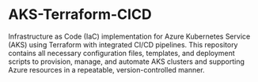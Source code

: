 # AKS-Terraform-CICD
Infrastructure as Code (IaC) implementation for Azure Kubernetes Service (AKS) using Terraform with integrated CI/CD pipelines. This repository contains all necessary configuration files, templates, and deployment scripts to provision, manage, and automate AKS clusters and supporting Azure resources in a repeatable, version-controlled manner.

